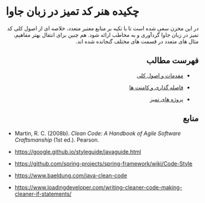 # چکیده هنر کد تمیز در زبان جاوا
<div dir="rtl">
در این مخزن سعی شده است تا با تکیه بر منابع معتبر متعدد، خلاصه ای از اصول کلی کد تمیز در زبان جاوا گردآوری و به مخاطب ارائه شود. هم چنین برای انتقال بهتر مفاهیم، مثال های متعدد در قسمت های مختلف گنجانده شده اند.
  
## فهرست مطالب

+ [ مقدمات و اصول کلی ](https://github.com/mtndaghyani/java-clean-code/blob/master/1_General%20rules_part_one/General-Rules-1.md)

+ [فاصله گذاری و کامنت ها](https://github.com/mtndaghyani/java-clean-code/blob/master/2_General%20_rules_part_two/General-Rules-2.md)

+ [پروژه های تمیز](https://github.com/mtndaghyani/java-clean-code/blob/master/3_Clean_projects/Clean-Projects.md)

## منابع

<div dir="ltr">

+ Martin, R. C. (2008b). _Clean Code: A Handbook of Agile Software Craftsmanship_ (1st ed.). Pearson.

+ https://google.github.io/styleguide/javaguide.html

+ https://github.com/spring-projects/spring-framework/wiki/Code-Style 

+ https://www.baeldung.com/java-clean-code

+ https://www.loadingdeveloper.com/writing-cleaner-code-making-cleaner-if-statements/

</div>
</div>
